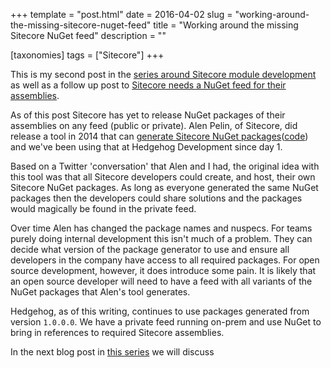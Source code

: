 +++
template = "post.html"
date = 2016-04-02
slug = "working-around-the-missing-sitecore-nuget-feed"
title = "Working around the missing Sitecore NuGet feed"
description = ""

[taxonomies]
tags = ["Sitecore"]
+++

This is my second post in the [series around Sitecore module development](/post/is-your-sitecore-module-development-and-build-process-ideal) as well as a follow up post to [Sitecore needs a NuGet feed for their assemblies](/post/sitecore-needs-a-nuget-feed-for-their-assemblies).

<!-- more -->

As of this post Sitecore has yet to release NuGet packages of their assemblies on any feed (public or private). Alen Pelin, of Sitecore, did release a tool in 2014 that can [generate Sitecore NuGet packages](http://www.alen.me.uk/2014/10/internal-sitecore-nuget-server.html)([code](https://bitbucket.org/sitecoresupport/sitecore-nuget-packages-generator/wiki/Home)) and we've been using that at Hedgehog Development since day 1.

Based on a Twitter 'conversation' that Alen and I had, the original idea with this tool was that all Sitecore developers could create, and host, their own Sitecore NuGet packages. As long as everyone generated the same NuGet packages then the developers could share solutions and the packages would magically be found in the private feed.

Over time Alen has changed the package names and nuspecs. For teams purely doing internal development this isn't much of a problem. They can decide what version of the package generator to use and ensure all developers in the company have access to all required packages. For open source development, however, it does introduce some pain. It is likely that an open source developer will need to have a feed with all variants of the NuGet packages that Alen's tool generates.

Hedgehog, as of this writing, continues to use packages generated from version `1.0.0.0`. We have a private feed running on-prem and use NuGet to bring in references to required Sitecore assemblies.

In the next blog post in [this series](/post/Is-your-Sitecore-module-development-and-build-process-ideal) we will discuss